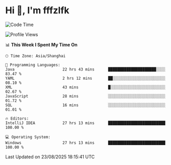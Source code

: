 # Hi 👋, I'm fffzlfk

<!--START_SECTION:waka-->
![Code Time](http://img.shields.io/badge/Code%20Time-1%2C348%20hrs%2016%20mins-blue)

![Profile Views](http://img.shields.io/badge/Profile%20Views-0-blue)

📊 **This Week I Spent My Time On** 

```text
🕑︎ Time Zone: Asia/Shanghai

💬 Programming Languages: 
Java                     22 hrs 43 mins      █████████████████████░░░░   83.47 % 
YAML                     2 hrs 12 mins       ██░░░░░░░░░░░░░░░░░░░░░░░   08.10 % 
XML                      43 mins             █░░░░░░░░░░░░░░░░░░░░░░░░   02.67 % 
JavaScript               28 mins             ░░░░░░░░░░░░░░░░░░░░░░░░░   01.72 % 
SQL                      16 mins             ░░░░░░░░░░░░░░░░░░░░░░░░░   01.01 % 

🔥 Editors: 
IntelliJ IDEA            27 hrs 13 mins      █████████████████████████   100.00 % 

💻 Operating System: 
Windows                  27 hrs 13 mins      █████████████████████████   100.00 % 
```


 Last Updated on 23/08/2025 18:15:41 UTC
<!--END_SECTION:waka-->
